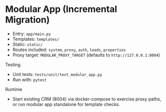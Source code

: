 # Modular App (Incremental Migration)

- Entry: `app/main.py`
- Templates: `templates/`
- Static: `static/`
- Routes included: `system`, `proxy`, `auth`, `leads`, `properties`
- Proxy target: `MODULAR_PROXY_TARGET` (defaults to `http://127.0.0.1:8004`)

Testing
- Unit tests: `tests/unit/test_modular_app.py`
- Run with: `pytest`

Runtime
- Start existing CRM (8004) via docker-compose to exercise proxy paths, or run modular app standalone for template checks.
